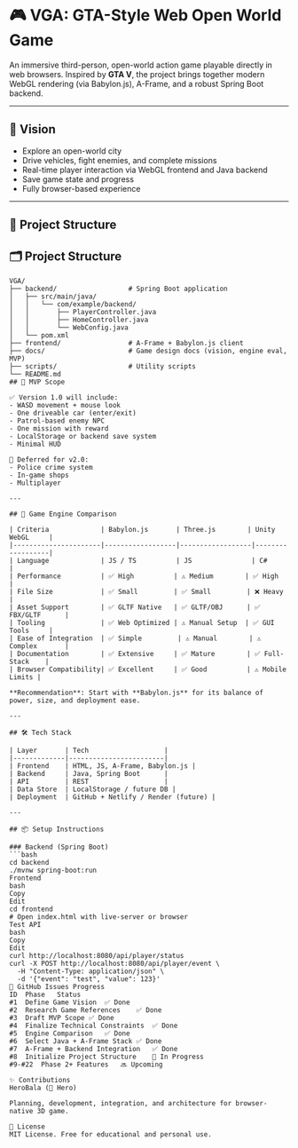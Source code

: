 # 🎮 VGA: GTA-Style Web Open World Game

An immersive third-person, open-world action game playable directly in web browsers. Inspired by **GTA V**, the project brings together modern WebGL rendering (via Babylon.js), A-Frame, and a robust Spring Boot backend.

---

## 📌 Vision

- Explore an open-world city
- Drive vehicles, fight enemies, and complete missions
- Real-time player interaction via WebGL frontend and Java backend
- Save game state and progress
- Fully browser-based experience

---

## 🧱 Project Structure

## 🗂️ Project Structure

```text
VGA/
├── backend/                  # Spring Boot application
│   ├── src/main/java/
│   │   └── com/example/backend/
│   │       ├── PlayerController.java
│   │       ├── HomeController.java
│   │       └── WebConfig.java
│   └── pom.xml
├── frontend/                 # A-Frame + Babylon.js client
├── docs/                     # Game design docs (vision, engine eval, MVP)
├── scripts/                  # Utility scripts
└── README.md
## 🚀 MVP Scope

✅ Version 1.0 will include:
- WASD movement + mouse look
- One driveable car (enter/exit)
- Patrol-based enemy NPC
- One mission with reward
- LocalStorage or backend save system
- Minimal HUD

🚫 Deferred for v2.0:
- Police crime system
- In-game shops
- Multiplayer

---

## 🎯 Game Engine Comparison

| Criteria             | Babylon.js       | Three.js        | Unity WebGL     |
|----------------------|------------------|------------------|------------------|
| Language             | JS / TS          | JS               | C#               |
| Performance          | ✅ High          | ⚠️ Medium        | ✅ High          |
| File Size            | ✅ Small         | ✅ Small         | ❌ Heavy         |
| Asset Support        | ✅ GLTF Native   | ✅ GLTF/OBJ      | ✅ FBX/GLTF      |
| Tooling              | ✅ Web Optimized | ⚠️ Manual Setup  | ✅ GUI Tools     |
| Ease of Integration  | ✅ Simple         | ⚠️ Manual        | ⚠️ Complex       |
| Documentation        | ✅ Extensive     | ✅ Mature        | ✅ Full-Stack    |
| Browser Compatibility| ✅ Excellent     | ✅ Good          | ⚠️ Mobile Limits |

**Recommendation**: Start with **Babylon.js** for its balance of power, size, and deployment ease.

---

## 🛠️ Tech Stack

| Layer       | Tech                   |
|-------------|------------------------|
| Frontend    | HTML, JS, A-Frame, Babylon.js |
| Backend     | Java, Spring Boot      |
| API         | REST                   |
| Data Store  | LocalStorage / future DB |
| Deployment  | GitHub + Netlify / Render (future) |

---

## 📦 Setup Instructions

### Backend (Spring Boot)
```bash
cd backend
./mvnw spring-boot:run
Frontend
bash
Copy
Edit
cd frontend
# Open index.html with live-server or browser
Test API
bash
Copy
Edit
curl http://localhost:8080/api/player/status
curl -X POST http://localhost:8080/api/player/event \
  -H "Content-Type: application/json" \
  -d '{"event": "test", "value": 123}'
🔄 GitHub Issues Progress
ID	Phase	Status
#1	Define Game Vision	✅ Done
#2	Research Game References	✅ Done
#3	Draft MVP Scope	✅ Done
#4	Finalize Technical Constraints	✅ Done
#5	Engine Comparison	✅ Done
#6	Select Java + A-Frame Stack	✅ Done
#7	A-Frame + Backend Integration	✅ Done
#8	Initialize Project Structure	🔄 In Progress
#9-#22	Phase 2+ Features	🔜 Upcoming

✨ Contributions
HeroBala (👤 Hero)

Planning, development, integration, and architecture for browser-native 3D game.

📜 License
MIT License. Free for educational and personal use.
